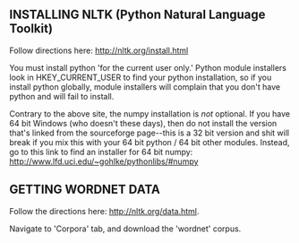 INSTALLING NLTK (Python Natural Language Toolkit)
--------------------------------------------------

Follow directions here: http://nltk.org/install.html

You must install python 'for the current user only.' Python module installers look in HKEY_CURRENT_USER to find your python installation, so if you install python globally, module installers will complain that you don't have python and will fail to install.

Contrary to the above site, the numpy installation is *not* optional. If you have 64 bit Windows (who doesn't these days), then do not install the version that's linked from the sourceforge page--this is a 32 bit version and shit will break if you mix this with your 64 bit python / 64 bit other modules. Instead, go to this link to find an installer for 64 bit numpy: http://www.lfd.uci.edu/~gohlke/pythonlibs/#numpy


GETTING WORDNET DATA
---------------------

Follow the directions here: http://nltk.org/data.html.

Navigate to 'Corpora' tab, and download the 'wordnet' corpus.
